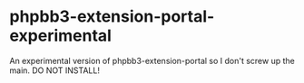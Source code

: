 # phpbb3-extension-portal-experimental
An experimental version of phpbb3-extension-portal so I don't screw up the main. DO NOT INSTALL!
